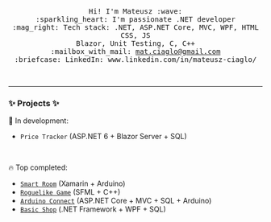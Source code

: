 <p align="center">
  <samp>
   Hi! I'm Mateusz :wave: <br> 
   :sparkling_heart: I'm passionate .NET developer <br> 
   :mag_right: Tech stack: .NET, ASP.NET Core, MVC, WPF, HTML CSS, JS <br> 
                      Blazor, Unit Testing, C, C++ <br> 
   :mailbox_with_mail: <a href="mailto:mat.ciaglo@gmail.com">mat.ciaglo@gmail.com</a> <br> 
   :briefcase: LinkedIn: www.linkedin.com/in/mateusz-ciaglo/ <br> 
  </samp>
</p>

<br><hr>
### :sparkles: Projects :sparkles:
🔭 In development:
- `Price Tracker` (ASP.NET 6 + Blazor Server + SQL)
<br>

:fire: Top completed:
- <a href="https://github.com/MatthewProg/SmartRoom">`Smart Room`</a> (Xamarin + Arduino)
- <a href="https://github.com/MatthewProg/RoguelikeGame">`Roguelike Game`</a> (SFML + C++)
- <a href="https://github.com/MatthewProg/ArduinoConnect">`Arduino Connect`</a> (ASP.NET Core + MVC + SQL + Arduino)
- <a href="https://github.com/MatthewProg/BasicShop">`Basic Shop`</a> (.NET Framework + WPF + SQL)
